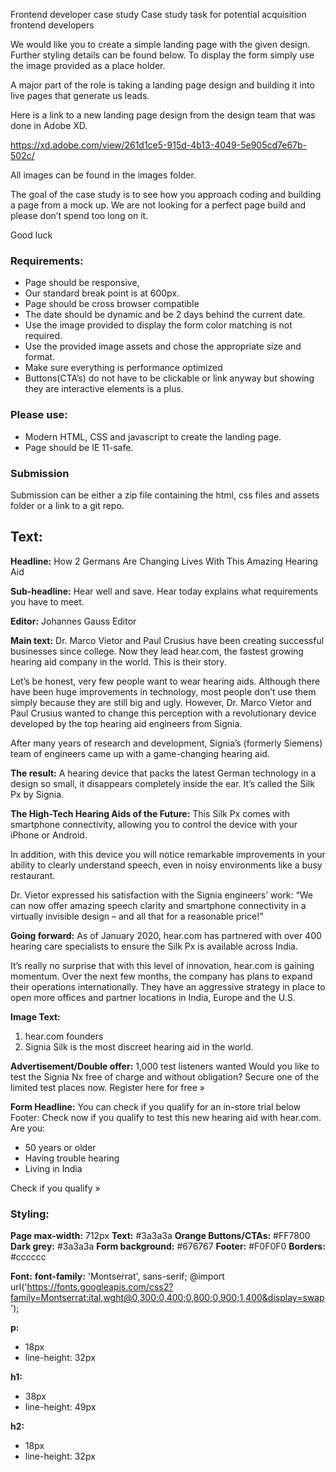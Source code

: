 Frontend developer case study
Case study task for potential acquisition frontend developers

We would like you to create a simple landing page with the given design.  Further styling details can be found below.  To display the form simply use the image provided as a place holder.

A major part of the role is taking a landing page design and building it into live pages that generate us leads.

Here is a link to a new landing page design from the design team that was done in Adobe XD.

https://xd.adobe.com/view/261d1ce5-915d-4b13-4049-5e905cd7e67b-502c/

All images can be found in the images folder.

The goal of the case study is to see how you approach coding and building a page from a mock up.  We are not looking for a perfect page build and please don’t spend too long on it.

Good luck

### Requirements:
- Page should be responsive,
-	Our standard break point is at 600px.
-	Page should be cross browser compatible
-	The date should be dynamic and be 2 days behind the current date.
-	Use the image provided to display the form color matching is not required.
-	Use the provided image assets and chose the appropriate size and format.
-	Make sure everything is performance optimized
-	Buttons(CTA’s) do not have to be clickable or link anyway but showing they are interactive elements is a plus.

### Please use:
-	Modern HTML, CSS and javascript to create the landing page.
-	Page should be IE 11-safe.

### Submission
Submission can be either a zip file containing the html, css files and assets folder or a link to a git repo.

## Text:
**Headline:**
How 2 Germans Are Changing Lives With This Amazing Hearing Aid

**Sub-headline:**
Hear well and save. Hear today explains what requirements you have to meet.

**Editor:**
Johannes Gauss
Editor

**Main text:**
Dr. Marco Vietor and Paul Crusius have been creating successful businesses since college. Now they lead hear.com, the fastest growing hearing aid company in the world. This is their story.

Let’s be honest, very few people want to wear hearing aids. Although there have been huge improvements in technology, most people don’t use them simply because they are still big and ugly. However, Dr. Marco Vietor and Paul Crusius wanted to change this perception with a revolutionary device developed by the top hearing aid engineers from Signia.

After many years of research and development, Signia’s (formerly Siemens) team of engineers came up with a game-changing hearing aid.

**The result:** A hearing device that packs the latest German technology in a design so small, it disappears completely inside the ear. It’s called the Silk Px by Signia.

**The High-Tech Hearing Aids of the Future:**
This Silk Px comes with smartphone connectivity, allowing you to control the device with your iPhone or Android.

In addition, with this device you will notice remarkable improvements in your ability to clearly understand speech, even in noisy environments like a busy restaurant.

Dr. Vietor expressed his satisfaction with the Signia engineers’ work: “We can now offer amazing speech clarity and smartphone connectivity in a virtually invisible design – and all that for a reasonable price!”

**Going forward:**
As of January 2020, hear.com has partnered with over 400 hearing care specialists to ensure the Silk Px is available across India.

It’s really no surprise that with this level of innovation, hear.com is gaining momentum. Over the next few months, the company has plans to expand their operations internationally. They have an aggressive strategy in place to open more offices and partner locations in India, Europe and the U.S.

**Image Text:**
1.	hear.com founders
2.	Signia Silk is the most discreet hearing aid in the world.

**Advertisement/Double offer:**
1,000 test listeners wanted
Would you like to test the Signia Nx free of charge and without obligation? Secure one of the limited test places now.
Register here for free »

**Form Headline:**
You can check if you qualify for an in-store trial below
Footer:
Check now if you qualify to test this new hearing aid with hear.com. 
Are you:
-	50 years or older
-	Having trouble hearing
-	Living in India

Check if you qualify »

### Styling:
**Page max-width:** 712px
**Text:** #3a3a3a
**Orange Buttons/CTAs:** #FF7800
**Dark grey:** #3a3a3a
**Form background:** #676767
**Footer:** #F0F0F0
**Borders:** #cccccc

**Font:**
**font-family:** 'Montserrat', sans-serif;
@import url('https://fonts.googleapis.com/css2?family=Montserrat:ital,wght@0,300;0,400;0,800;0,900;1,400&display=swap');

**p:** 
-	18px
-	line-height: 32px

**h1:** 
-	38px
-	line-height: 49px

**h2:** 
-	18px
-	line-height: 32px

